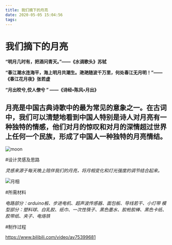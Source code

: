 ```yaml
---
title: 我们摘下的月亮
date: 2020-05-05 15:04:56
tags:
---
```

# 我们摘下的月亮

**“明月几时有，把酒问青天。”——《水调歌头》苏轼**

**“春江潮水连海平，海上明月共潮生。滟滟随波千万里，何处春江无月明！”——《春江花月夜》张若虚**

**“月出皎兮,佼人僚兮 ” ——《诗经•陈风•月出》**

**月亮是中国古典诗歌中的最为常见的意象之一。在古词中，我们可以清楚地看到中国人特别是诗人对月亮有一种独特的情感，他们对月的惊叹和对月的深情超过世界上任何一个民族，形成了中国人一种独特的月亮情结。**
---

![moon](https://i.loli.net/2020/05/05/HJ7OKCMl2Dc5W8b.jpg)


#设计灵感及思路

*灵感来源于每天晚上陪伴我们的月亮，将月相变化和灯光强度的调节结合起来。*

![月相](https://i.loli.net/2020/05/05/bzmSZj58iYIQUDq.jpg)

#所需材料

*电路部分：arduino板、步进电机、超声波传感器、面包板、导线若干、小灯带*
*模型部分：塑料球、白乳胶、纸巾、一次性筷子、黑色墨水、胶枪胶棒、黑色卡纸、胶带纸、夹子、电烙铁*

#制作过程

https://www.bilibili.com/video/av75399681